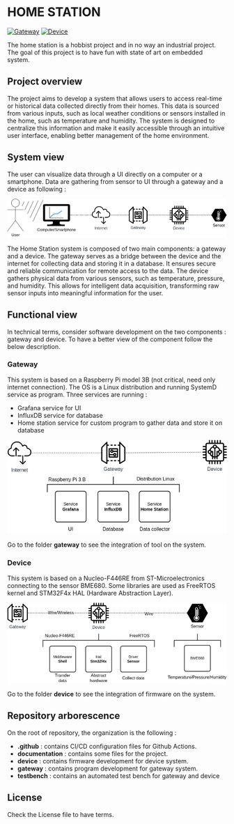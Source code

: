 # HOME STATION

[![Gateway](https://github.com/FloFerrier/home_station/actions/workflows/gateway.yml/badge.svg?branch=main)](https://github.com/FloFerrier/home_station/actions/workflows/gateway.yml)
[![Device](https://github.com/FloFerrier/home_station/actions/workflows/device.yml/badge.svg?branch=main)](https://github.com/FloFerrier/home_station/actions/workflows/device.yml)

The home station is a hobbist project and in no way an industrial project. The goal of this project is to have fun with state of art on embedded system.

## Project overview
The project aims to develop a system that allows users to access real-time or historical data collected directly from their homes. This data is sourced from various inputs, such as local weather conditions or sensors installed in the home, such as temperature and humidity. The system is designed to centralize this information and make it easily accessible through an intuitive user interface, enabling better management of the home environment.

## System view
The user can visualize data through a UI directly on a computer or a smartphone.
Data are gathering from sensor to UI through a gateway and a device as following :

![Home Station System View](documentation/Home_Station_System_View.png)

The Home Station system is composed of two main components: a gateway and a device.
The gateway serves as a bridge between the device and the internet for collecting data and storing it in a database.
It ensures secure and reliable communication for remote access to the data.
The device gathers physical data from various sensors, such as temperature, pressure, and humidity.
This allows for intelligent data acquisition, transforming raw sensor inputs into meaningful information for the user.

## Functional view
In technical terms, consider software development on the two components : gateway and device.
To have a better view of the component follow the below description.

### Gateway
This system is based on a Raspberry Pi model 3B (not critical, need only internet connection).
The OS is a Linux distribution and running SystemD service as program.
Three services are running :
- Grafana service for UI
- InfluxDB service for database
- Home station service for custom program to gather data and store it on database

![Gateway Overview](documentation/Gateway_Overview.png)

Go to the folder **gateway** to see the integration of tool on the system.

### Device
This system is based on a Nucleo-F446RE from ST-Microelectronics connecting to the sensor BME680.
Some libraries are used as FreeRTOS kernel and STM32F4x HAL (Hardware Abstraction Layer).

![Device Overview](documentation/Device_Overview.png)

Go to the folder **device** to see the integration of firmware on the system.

## Repository arborescence
On the root of repository, the organization is the following :
- **.github** : contains CI/CD configuration files for Github Actions.
- **documentation** : contains some files for the project.
- **device** : contains firmware development for device system.
- **gateway** : contains program development for gateway system.
- **testbench** : contains an automated test bench for gateway and device

## License
Check the License file to have terms.